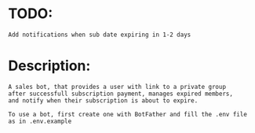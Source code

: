 # TODO:
    Add notifications when sub date expiring in 1-2 days

# Description:
    A sales bot, that provides a user with link to a private group
    after successfull subscription payment, manages expired members, 
    and notify when their subscription is about to expire.

    To use a bot, first create one with BotFather and fill the .env file
    as in .env.example